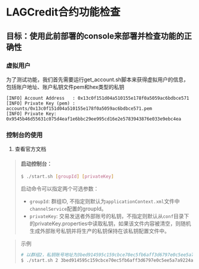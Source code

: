 # LAGCredit合约功能检查

## 目标：使用此前部署的console来部署并检查功能的正确性

### 虚拟用户
为了测试功能，我们首先需要运行get_account.sh脚本来获得虚拟用户的信息，包括账户地址、账户私钥文件pem和hex类型的私钥
```
[INFO] Account Address   : 0x13c0f151d04a510155e178f0a5059ac6bdbce571
[INFO] Private Key (pem) : accounts/0x13c0f151d04a510155e178f0a5059ac6bdbce571.pem
[INFO] Private Key: 0x9545b46d55631c075d4eaf1e6bbc29ee995cd16e2e5783943876e033e9ebc4ea
```
### 控制台的使用
1. 查看官方文档

>#### 启动控制台：
>```bash
>$ ./start.sh [groupId] [privateKey]   
>```
>启动命令可以指定两个可选参数：           
>- `groupId`: 群组ID, 不指定则默认为`applicationContext.xml`文件中`channelService`配置的groupId。           
>- `privateKey`: 交易发送者外部账号的私钥，不指定则默认从`conf`目录下的privateKey.properties中读取私钥，如果该文件内容被清空，则随机生成外部账号私钥并将生产的私钥保持在该私钥配置文件中。 

>示例
>```bash
># 以群组2，私钥账号地址为3bed914595c159cbce70ec5fb6aff3d6797e0c5ee5a7a9224a21cae8932d84a4登录控制台
>$ ./start.sh 2 3bed914595c159cbce70ec5fb6aff3d6797e0c5ee5a7a9224a21cae8932d84a4  
>```